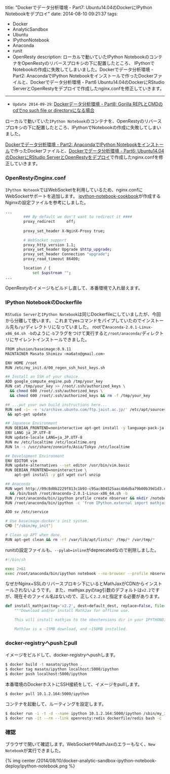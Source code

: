 title: "Dockerでデータ分析環境 - Part7: Ubuntu14.04のDockerにIPython Notebookをデプロイ"
date: 2014-08-10 09:21:37
tags:
 - Docker
 - AnalyticSandbox
 - Ubuntu
 - IPythonNotebook
 - Anaconda
 - runit
 - OpenResty
description: ローカルで動いていたIPython NotebookのコンテナをOpenRestyのリバースプロキシの下に配置したところ、
IPythonでNotebookの作成に失敗してしまいました。Dockerでデータ分析環境 - Part2: AnacondaでIPython Notebookをインストールで作ったDockerファイルと、Dockerでデータ分析環境 - Part6 Ubuntu14.04のDockerにRStudio ServerとOpenRestyをデプロイで作成したnginx.confを修正していきます。
---

* `Update 2014-09-29`: [Dockerデータ分析環境 - Part8: Gorilla REPLとCMDのcdでno such file or directoryになる場合](/2014/09/29/docker-analytic-sandbox-gorilla-repl/)

ローカルで動いていた`IPython Notebook`のコンテナを、OpenRestyのリバースプロキシの下に配置したところ、IPythonでNotebookの作成に失敗してしまいました。

[Dockerでデータ分析環境 - Part2: AnacondaでIPython Notebookをインストール](/2014/07/11/docker-analytic-sandbox-anaconda-ipython-notebook/)で作ったDockerファイルと、[Dockerでデータ分析環境 - Part6: Ubuntu14.04のDockerにRStudio ServerとOpenRestyをデプロイ](/2014/08/09/docker-analytic-sandbox-rstudio-openresty-deploy/)で作成したnginx.confを修正していきます。

<!-- more -->


### OpenRestyのnginx.conf

`IPython Noteook`ではWebSocketを利用しているため、nginx.confにWebSocketサポートを追加します。
[ipython-notebook-cookbook](https://github.com/rgbkrk/ipython-notebook-cookbook/blob/master/templates/default/nginx-proxy.erb)が作成するNginxの設定ファイルを参考にしました。

``` bash ~/docker_apps/openresty/nginx.conf
...
        ### By default we don't want to redirect it ####
        proxy_redirect     off;
        
        proxy_set_header X-NginX-Proxy true;

        # WebSocket support
        proxy_http_version 1.1;
        proxy_set_header Upgrade $http_upgrade;
        proxy_set_header Connection "upgrade";
        proxy_read_timeout 86400;

        location / {
            set $upstream "";        
...
```

OpenRestyのイメージもビルドし直して、本番環境で入れ替えます。

### IPython NotebookのDockerfile

`RStudio Server`と`IPython Notebook`は同じDockerfileにしていましたが、今回から分離して使います。
これまでyesコマンドをパイプしていたのでインストール先も`/y/`ディレクトリになっていました。
rootで`Anaconda-2.0.1-Linux-x86_64.sh -b`のように`-b`フラグをつけて実行すると`/root/anaconda/`ディレクトリにサイレントインストールできました。


``` bash ~/docker_apps/ipython/Dockerfile
FROM phusion/baseimage:0.9.11
MAINTAINER Masato Shimizu <ma6ato@gmail.com>

ENV HOME /root
RUN /etc/my_init.d/00_regen_ssh_host_keys.sh

## Install an SSH of your choice.
ADD google_compute_engine.pub /tmp/your_key
RUN cat /tmp/your_key >> /root/.ssh/authorized_keys \
  && chmod 600 /root/.ssh/authorized_keys \
  && chmod 600 /root/.ssh/authorized_keys && rm -f /tmp/your_key

## ...put your own build instructions here...
RUN sed -i~ -e 's/archive.ubuntu.com/ftp.jaist.ac.jp/' /etc/apt/sources.list \
 && apt-get update

## Japanese Environment
RUN DEBIAN_FRONTEND=noninteractive apt-get install -y language-pack-ja
ENV LANG ja_JP.UTF-8
RUN update-locale LANG=ja_JP.UTF-8
RUN mv /etc/localtime /etc/localtime.org
RUN ln -s /usr/share/zoneinfo/Asia/Tokyo /etc/localtime

## Development Environment
ENV EDITOR vim
RUN update-alternatives --set editor /usr/bin/vim.basic
RUN DEBIAN_FRONTEND=noninteractive \
    apt-get install -y git wget curl unzip

## Anaconda
RUN wget http://09c8d0b2229f813c1b93-c95ac804525aac4b6dba79b00b39d1d3.r79.cf1.rackcdn.com/Anaconda-2.0.1-Linux-x86_64.sh -P /root \
  && /bin/bash /root/Anaconda-2.0.1-Linux-x86_64.sh -b
RUN /root/anaconda/bin/ipython profile create nbserver && mkdir /notebook
RUN /root/anaconda/bin/ipython -c 'from IPython.external import mathjax; mathjax.install_mathjax(tag="2.2.0")'

ADD sv /etc/service

# Use baseimage-docker's init system.
CMD ["/sbin/my_init"]

# Clean up APT when done.
RUN apt-get clean && rm -rf /var/lib/apt/lists/* /tmp/* /var/tmp/*
```

runitの設定ファイルも、`--pylab=inline`がdeprecatedなので削除しました。

``` bash ~/docker_apps/ipython/sv/ipython/run
#!/bin/sh

exec 2>&1
exec /root/anaconda/bin/ipython notebook --no-browser --profile nbserver --ip=0.0.0.0 --port 8080 --notebook-dir=/notebook
```

なぜかNginx+SSLのリバースプロキシ下にいるとMathJaxがCDNからインストールされないようです。
また、mathjax.pyのtag引数のデフォルトは`v2.2`ですが、現在そのファイル名はないので、正しく`2.2.0`と指定する必要があります。
``` python ~/anaconda/lib/python2.7/site-packages/IPython/external/mathjax.py
def install_mathjax(tag='v2.2', dest=default_dest, replace=False, file=None, extractor=extract_tar):
    """Download and/or install MathJax for offline use.

    This will install mathjax to the nbextensions dir in your IPYTHONDIR.

    MathJax is a ~15MB download, and ~150MB installed.
```


### docker-registryへpushとpull

イメージをビルドして、docker-registryへpushします。

``` bash
$ docker build -t masato/ipython .
$ docker tag masato/ipython localhost:5000/ipython
$ docker push localhost:5000/ipython
```

本番環境のDockerホストにSSH接続をして、イメージをpullします。

```
$ docker pull 10.1.2.164:5000/ipython
```

コンテナを起動して、ルーティングを設定します。

``` bash
$ docker run -i -t -d --name ipython 10.1.2.164:5000/ipython /sbin/my_init
$ docker run -it --rm --link openresty:redis dockerfile/redis bash -c 'redis-cli -h $REDIS_PORT_6379_TCP_ADDR set masato-ipython.10.1.2.244.xip.io 172.17.0.96:8080'
```

### 確認

ブラウザで開いて確認します。WebSocketやMathJaxのエラーもなく、`New Notebook`が実行できました。

{% img center /2014/08/10/docker-analytic-sandbox-ipython-notebook-deploy/ipython-notebook.png %}




